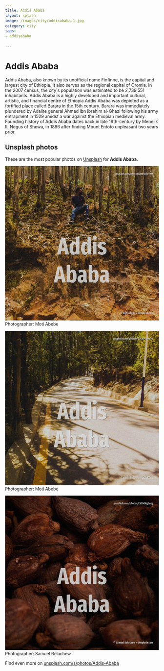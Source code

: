 ```yaml
---
title: Addis Ababa
layout: splash
image: /images/city/addisababa.1.jpg
category: city
tags:
- addisababa

---
```

# Addis Ababa

Addis Ababa, also known by its unofficial name Finfinne, is the capital and largest city of 
Ethiopia.
It also serves as the regional capital of Oromia.
In the 2007 census, the city's population was estimated to be 2,739,551 inhabitants.
Addis Ababa is a highly developed and important cultural, artistic, and financial centre of 
Ethiopia.Addis Ababa was depicted as a fortified place called Barara in the 15th century.
Barara was immediately plundered by Adalite general Ahmad ibn Ibrahim al-Ghazi  following his army 
entrapment in 1529 amidst a war against the Ethiopian medieval army.
Founding history of Addis Ababa dates back in late 19th-century by Menelik II, Negus of Shewa, in 
1886 after finding Mount Entoto unpleasant two years prior.

 
## Unsplash photos
These are the most popular photos on [Unsplash](https://unsplash.com) for **Addis Ababa**.
 
![Addis Ababa](/images/city/addisababa.1.jpg)
Photographer:  Moti Abebe
 
![Addis Ababa](/images/city/addisababa.2.jpg)
Photographer:  Moti Abebe
 
![Addis Ababa](/images/city/addisababa.3.jpg)
Photographer:  Samuel Belachew
 
Find even more on [unsplash.com/s/photos/Addis-Ababa](https://unsplash.com/s/photos/Addis-Ababa)
 
